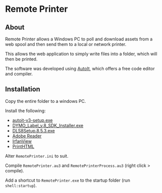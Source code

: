 # Remote Printer


## About

Remote Printer allows a Windows PC to poll and download assets from a web spool and then send them to a local or network printer.

This allows the web application to simply write files into a folder, which will then be printed.

The software was developed using [AutoIt](https://www.autoitscript.com/), which offers a free code editor and compiler.


## Installation

Copy the entire folder to a windows PC.

Install the following:

* [autoit-v3-setup.exe](https://www.autoitscript.com/cgi-bin/getfile.pl?autoit3/autoit-v3-setup.exe)
* [DYMO_Label_v.8_SDK_Installer.exe](http://www.labelwriter.com/software/dls/win/DYMO_Label_v.8_SDK_Installer.exe)
* [DLS8Setup.8.5.3.exe](http://download.dymo.com/Software/Win/DLS8Setup.8.5.0.exe)
* [Adobe Reader](http://get.adobe.com/reader/)
* [IrfanView](http://www.irfanview.com/)
* [PrintHTML](http://www.printhtml.com/)

Alter `RemotePrinter.ini` to suit.

Compile `RemotePrinter.au3` and `RemotePrinterProcess.au3` (right click > compile).

Add a shortcut to `RemotePrinter.exe` to the startup folder (run `shell:startup`).
 
